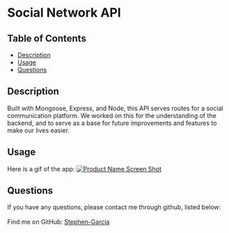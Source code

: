 # Social Network API
 
## Table of Contents
- [Description](#description)
- [Usage](#usage)
- [Questions](#questions)
## Description
Built with Mongoose, Express, and Node, this API serves routes for a social communication platform. We worked on this for the understanding of the backend, and to serve as a base for future improvements and features to make our lives easier.
## Usage
Here is a gif of the app:
[![Product Name Screen Shot][product-screenshot]](#)
## Questions
If you have any questions, please contact me through github, listed below:<br />
<br />
Find me on GitHub: [Stephen-Garcia](https://github.com/Stephen-Garcia)<br />
<br />
    
<!-- MARKDOWN LINKS & IMAGES -->
[product-screenshot]: assets/demo.gif